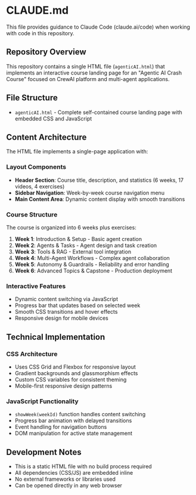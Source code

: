 # CLAUDE.md

This file provides guidance to Claude Code (claude.ai/code) when working with code in this repository.

## Repository Overview

This repository contains a single HTML file (`agenticAI.html`) that implements an interactive course landing page for an "Agentic AI Crash Course" focused on CrewAI platform and multi-agent applications.

## File Structure

- `agenticAI.html` - Complete self-contained course landing page with embedded CSS and JavaScript

## Content Architecture

The HTML file implements a single-page application with:

### Layout Components
- **Header Section**: Course title, description, and statistics (6 weeks, 17 videos, 4 exercises)
- **Sidebar Navigation**: Week-by-week course navigation menu
- **Main Content Area**: Dynamic content display with smooth transitions

### Course Structure
The course is organized into 6 weeks plus exercises:
1. **Week 1**: Introduction & Setup - Basic agent creation
2. **Week 2**: Agents & Tasks - Agent design and task creation
3. **Week 3**: Tools & RAG - External tool integration
4. **Week 4**: Multi-Agent Workflows - Complex agent collaboration
5. **Week 5**: Autonomy & Guardrails - Reliability and error handling
6. **Week 6**: Advanced Topics & Capstone - Production deployment

### Interactive Features
- Dynamic content switching via JavaScript
- Progress bar that updates based on selected week
- Smooth CSS transitions and hover effects
- Responsive design for mobile devices

## Technical Implementation

### CSS Architecture
- Uses CSS Grid and Flexbox for responsive layout
- Gradient backgrounds and glassmorphism effects
- Custom CSS variables for consistent theming
- Mobile-first responsive design patterns

### JavaScript Functionality
- `showWeek(weekId)` function handles content switching
- Progress bar animation with delayed transitions
- Event handling for navigation buttons
- DOM manipulation for active state management

## Development Notes

- This is a static HTML file with no build process required
- All dependencies (CSS/JS) are embedded inline
- No external frameworks or libraries used
- Can be opened directly in any web browser